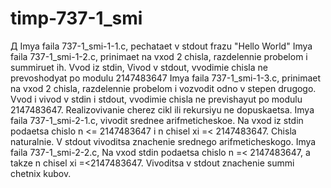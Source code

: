 # timp-737-1_smi
Д Imya faila 737-1_smi-1-1.c, pechataet v stdout frazu "Hello World"
Imya faila 737-1_smi-1-2.c, prinimaet na vxod 2 chisla, razdelennie probelom i summiruet ih. Vvod iz stdin, Vivod v stdout, vvodimie chisla ne prevoshodyat po modulu 2147483647
Imya faila 737-1_smi-1-3.c, prinimaet na vxod 2 chisla, razdelennie probelom i vozvodit odno v stepen drugogo. Vvod i vivod v stdin i stdout, vvodimie chisla ne previshayut po modulu 2147483647. Realizovivanie cherez cikl ili rekursiyu ne dopuskaetsa.
Imya faila 737-1_smi-2-1.c, vivodit srednee arifmeticheskoe. Na vxod iz stdin podaetsa chislo n <= 2147483647 i n chisel xi =< 2147483647. Chisla naturalnie. V stdout vivoditsa znachenie srednego arifmeticheskogo.
Imya faila 737-1_smi-2-2.c, Na vxod stdin podaetsa chislo n =< 2147483647, a takze n chisel xi =<2147483647. Vivoditsa v stdout znachenie summi chetnix kubov.
